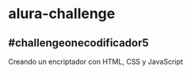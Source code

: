 # alura-challenge

## #challengeonecodificador5

Creando un encriptador con HTML, CSS y JavaScript

